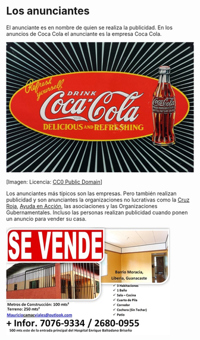 # Los anunciantes

El anunciante es en nombre de quien se realiza la publicidad. En los anuncios de Coca Cola el anunciante es la empresa Coca Cola.


![Coca Cola](img/Coca_Cola.jpg "Coca Cola")


\[Imagen: Licencia: [CC0 Public Domain](https://pixabay.com/service/terms/#usage)\]

Los anunciantes más típicos son las empresas. Pero también realizan publicidad y son anunciantes la organizaciones no lucrativas como la [Cruz Roja](http://www.cruzroja.es/), [Ayuda en Acción](http://www.ayudaenaccion.org/), las asociaciones y las Organizaciones Gubernamentales. Incluso las personas realizan publicidad cuando ponen un anuncio para vender su casa.


![Se vende](img/sevendecasa.jpg "Se vende")
